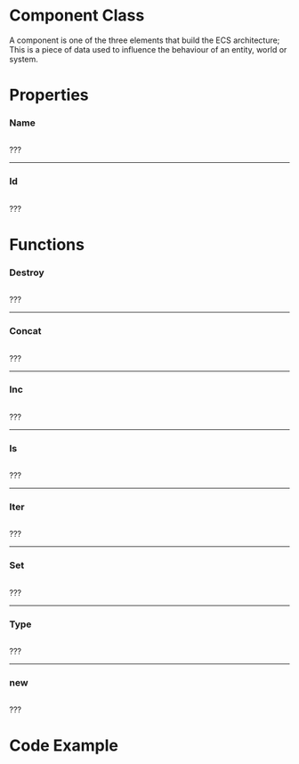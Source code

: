 # Component Class
A component is one of the three elements that build the ECS architecture; This is a piece of data used to influence the behaviour of an entity, world or system.

# Properties
### Name
```

```

???

---
### Id
```

```

???

# Functions
### Destroy
```

```

???

---
### Concat
```

```

???

---
### Inc
```

```

???

---
### Is
```

```

???

---
### Iter
```

```

???

---
### Set
```

```

???

---
### Type
```

```

???

---
### new
```

```

???

# Code Example